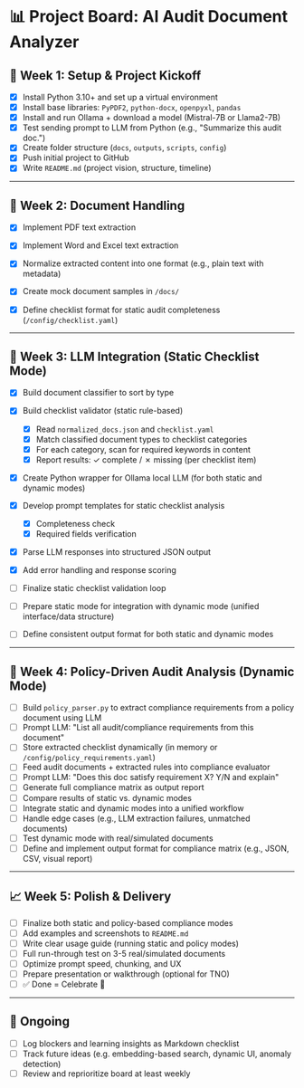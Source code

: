 # 📊 Project Board: AI Audit Document Analyzer

## 📅 Week 1: Setup & Project Kickoff

- [x] Install Python 3.10+ and set up a virtual environment
- [x] Install base libraries: `PyPDF2`, `python-docx`, `openpyxl`, `pandas`
- [x] Install and run Ollama + download a model (Mistral-7B or Llama2-7B)
- [x] Test sending prompt to LLM from Python (e.g., "Summarize this audit doc.")
- [x] Create folder structure (`docs`, `outputs`, `scripts`, `config`)
- [x] Push initial project to GitHub
- [x] Write `README.md` (project vision, structure, timeline)

---

## 🧾 Week 2: Document Handling

- [x] Implement PDF text extraction
- [x] Implement Word and Excel text extraction
- [x] Normalize extracted content into one format (e.g., plain text with metadata)
- [x] Create mock document samples in `/docs/`
- [x] Define checklist format for static audit completeness (`/config/checklist.yaml`)


---

## 🧠 Week 3: LLM Integration (Static Checklist Mode)

- [x] Build document classifier to sort by type
- [x] Build checklist validator (static rule-based)
  - [x] Read `normalized_docs.json` and `checklist.yaml`
  - [x] Match classified document types to checklist categories
  - [x] For each category, scan for required keywords in content
  - [x] Report results: ✓ complete / ✗ missing (per checklist item)
- [x] Create Python wrapper for Ollama local LLM (for both static and dynamic modes)
- [x] Develop prompt templates for static checklist analysis
  - [x] Completeness check
  - [x] Required fields verification
- [x] Parse LLM responses into structured JSON output
- [x] Add error handling and response scoring
- [ ] Finalize static checklist validation loop
- [ ] Prepare static mode for integration with dynamic mode (unified interface/data structure)
- [ ] Define consistent output format for both static and dynamic modes


---

## 🧠 Week 4: Policy-Driven Audit Analysis (Dynamic Mode)

- [ ] Build `policy_parser.py` to extract compliance requirements from a policy document using LLM
- [ ] Prompt LLM: "List all audit/compliance requirements from this document"
- [ ] Store extracted checklist dynamically (in memory or `/config/policy_requirements.yaml`)
- [ ] Feed audit documents + extracted rules into compliance evaluator
- [ ] Prompt LLM: "Does this doc satisfy requirement X? Y/N and explain"
- [ ] Generate full compliance matrix as output report
- [ ] Compare results of static vs. dynamic modes
- [ ] Integrate static and dynamic modes into a unified workflow
- [ ] Handle edge cases (e.g., LLM extraction failures, unmatched documents)
- [ ] Test dynamic mode with real/simulated documents
- [ ] Define and implement output format for compliance matrix (e.g., JSON, CSV, visual report)

---

## 📈 Week 5: Polish & Delivery

- [ ] Finalize both static and policy-based compliance modes
- [ ] Add examples and screenshots to `README.md`
- [ ] Write clear usage guide (running static and policy modes)
- [ ] Full run-through test on 3-5 real/simulated documents
- [ ] Optimize prompt speed, chunking, and UX
- [ ] Prepare presentation or walkthrough (optional for TNO)
- [ ] ✅ Done = Celebrate 🎉

---

## 🔄 Ongoing

- [ ] Log blockers and learning insights as Markdown checklist
- [ ] Track future ideas (e.g. embedding-based search, dynamic UI, anomaly detection)
- [ ] Review and reprioritize board at least weekly
